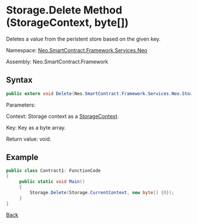# Storage.Delete Method (StorageContext, byte[])

Deletes a value from the peristent store based on the given key.

Namespace: [Neo.SmartContract.Framework.Services.Neo](../../neo.md)

Assembly: Neo.SmartContract.Framework

## Syntax

```c#
public extern void Delete(Neo.SmartContract.Framework.Services.Neo.StorageContext context, byte[] key)
```

Parameters:

Context: Storage context as a [StorageContext](../StorageContext.md).

Key: Key as a byte array.

Return value: void.

## Example

```c#
public class Contract1: FunctionCode
{
     public static void Main()
     {
         Storage.Delete(Storage.CurrentContext, new byte[] {0});
     }
}
```



[Back](../Storage.md)
